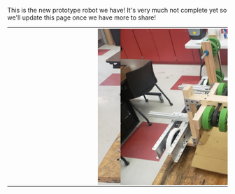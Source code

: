 This is the new prototype robot we have! It's very much not complete yet so we'll update this page once we have more to share!
<table>
<tr> 
<td>
<img src="docs/assets/prototype/20220117_090636.jpg"
style="float: left; max-width: 200%; height: auto; margin-left: 200px;"/>
</td>
<td>
<img src="docs/assets/prototype/20220117_090657.jpg"
style="float: left; max-width: 200%; height: auto; margin-right: 200px;"/>
</td>
</tr>
</table>
